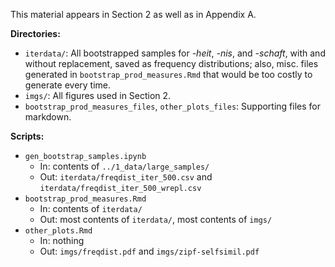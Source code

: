 This material appears in Section 2 as well as in Appendix A.

**Directories:**
- `iterdata/`: All bootstrapped samples for *-heit*, *-nis*, and *-schaft*, with and without replacement, saved as frequency distributions; also, misc. files generated in `bootstrap_prod_measures.Rmd` that would be too costly to generate every time.
- `imgs/`: All figures used in Section 2.
- `bootstrap_prod_measures_files`, `other_plots_files`: Supporting files for markdown.

**Scripts:**
- `gen_bootstrap_samples.ipynb`
  - In: contents of `../1_data/large_samples/`
  - Out: `iterdata/freqdist_iter_500.csv` and `iterdata/freqdist_iter_500_wrepl.csv`
- `bootstrap_prod_measures.Rmd`
  - In: contents of `iterdata/`
  - Out: most contents of `iterdata/`, most contents of `imgs/`
- `other_plots.Rmd`
  - In: nothing
  - Out: `imgs/freqdist.pdf` and `imgs/zipf-selfsimil.pdf`
